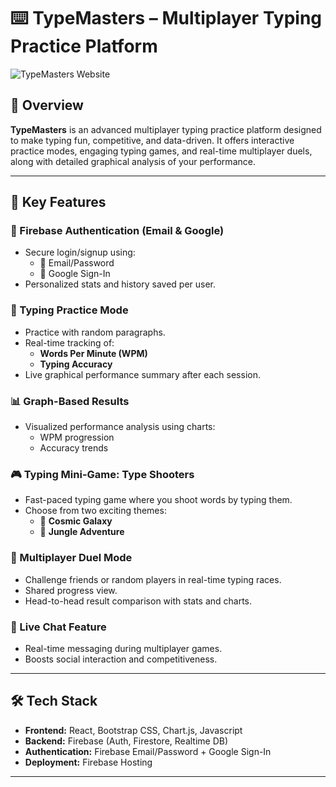 # ⌨️ TypeMasters – Multiplayer Typing Practice Platform

![TypeMasters Website](https://typemaster-3289.web.app) 

## 🚀 Overview

**TypeMasters** is an advanced multiplayer typing practice platform designed to make typing fun, competitive, and data-driven. It offers interactive practice modes, engaging typing games, and real-time multiplayer duels, along with detailed graphical analysis of your performance.

---

## 🧩 Key Features

### 🔐 Firebase Authentication (Email & Google)
- Secure login/signup using:
  - 📧 Email/Password
  - 🔐 Google Sign-In
- Personalized stats and history saved per user.

### 📝 Typing Practice Mode
- Practice with random paragraphs.
- Real-time tracking of:
  - **Words Per Minute (WPM)**
  - **Typing Accuracy**
- Live graphical performance summary after each session.

### 📊 Graph-Based Results
- Visualized performance analysis using charts:
  - WPM progression
  - Accuracy trends
    
### 🎮 Typing Mini-Game: **Type Shooters**
- Fast-paced typing game where you shoot words by typing them.
- Choose from two exciting themes:
  - 🌌 **Cosmic Galaxy**
  - 🐒 **Jungle Adventure**

### 👥 Multiplayer Duel Mode
- Challenge friends or random players in real-time typing races.
- Shared progress view.
- Head-to-head result comparison with stats and charts.

### 💬 Live Chat Feature
- Real-time messaging during multiplayer games.
- Boosts social interaction and competitiveness.

---

## 🛠️ Tech Stack

- **Frontend:** React, Bootstrap CSS, Chart.js, Javascript 
- **Backend:** Firebase (Auth, Firestore, Realtime DB)
- **Authentication:** Firebase Email/Password + Google Sign-In
- **Deployment:**  Firebase Hosting

---
